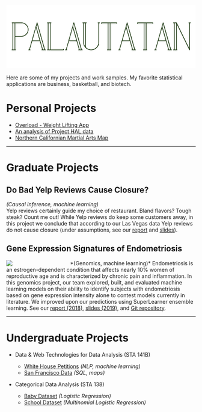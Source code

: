 <a href="/"><img src="images/banners/site-banner/site-banner.002.jpeg"></a>

Here are some of my projects and work samples. My favorite statistical applications are business, basketball, and biotech.

# Personal Projects
* <a href='https://palautatan.shinyapps.io/overload-app/'>Overload - Weight Lifting App</a>
* <a href="personal/project-hal.html">An analysis of Project HAL data</a>
* <a href="https://palautatan.github.io/fight/01-map/yelp-api.html">Northern Californian Martial Arts Map</a>

___

# Graduate Projects

## Do Bad Yelp Reviews Cause Closure?  
*(Causal inference, machine learning)*  
Yelp reviews certainly guide my choice of restaurant. Bland flavors? Tough steak? Count me out! While Yelp reviews do keep some customers away, in this project we conclude that according to our Las Vegas data Yelp reviews do not cause closure (under assumptions, see our <a href="graduate/ph252d/yelp-report.pdf">report</a> and <a href="graduate/ph252d/yelp-slides.pdf">slides</a>).

## Gene Expression Signatures of Endometriosis
<img src="https://raw.githubusercontent.com/palautatan/endometriosis/master/visuals/normalized-heatmap.png" align="left" width="170" border="0px">
*(Genomics, machine learning)*     
Endometriosis is an estrogen-dependent condition that affects nearly 10% women of reproductive age and is characterized by chronic pain and inflammation. In this genomics project, our team explored, built, and evaluated machine learning models on their ability to identify subjects with endometriosis based on gene expression intensity alone to contest models currently in literature. We improved upon our predictions using SuperLearner ensemble learning. See our <a href="graduate/phc240c/endometriosis-report.pdf">report (2018)</a>, <a href="graduate/phc240a/phc240a-final-slides.pdf">slides (2019)</a>, and  <a href="https://github.com/palautatan/endometriosis">Git repository</a>.




___

# Undergraduate Projects
* Data & Web Technologies for Data Analysis (STA 141B)
    - <a href="project141b" title="Final Project">White House Petitions</a> *(NLP, machine learning)*
    - <a href="assignments/141b_assignment6.html" title="Exploring San Francisco Data">San Francisco Data</a> *(SQL, maps)*  

* Categorical Data Analysis (STA 138)
    - <a href="assignments/138_project3_2.html" title="Logistic Regression">Baby Dataset</a> *(Logistic Regression)*  
    - <a href="assignments/138_project3_1.html" title="Multinomial Logistic Regression">School Dataset</a> *(Multinomial Logistic Regression)*
